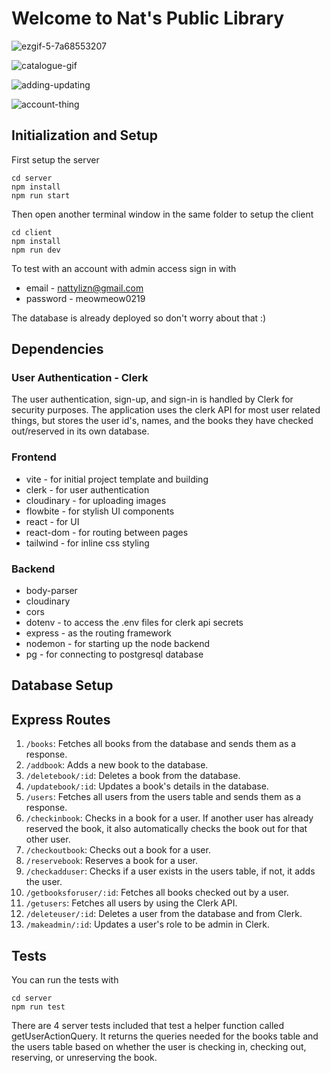 
# Welcome to Nat's Public Library

![ezgif-5-7a68553207](https://github.com/NattyNgrn/libraryapp/assets/132034444/560417fe-8b18-42f9-9d68-6e3bbe64a872)

![catalogue-gif](https://github.com/NattyNgrn/libraryapp/assets/132034444/4b019438-cb7d-4510-9360-dba929d7d577)

![adding-updating](https://github.com/NattyNgrn/libraryapp/assets/132034444/c70c8b01-8de1-4461-a09a-76ba729798be)

![account-thing](https://github.com/NattyNgrn/libraryapp/assets/132034444/12d40ead-b6ce-4949-95de-c228ec4163aa)

## Initialization and Setup
First setup the server
```
cd server
npm install
npm run start
```
Then open another terminal window in the same folder to setup the client
```
cd client
npm install
npm run dev
```
To test with an account with admin access sign in with
- email - nattylizn@gmail.com
- password - meowmeow0219

The database is already deployed so don't worry about that :)

## Dependencies

### User Authentication - Clerk
The user authentication, sign-up, and sign-in is handled by Clerk for security purposes. The application uses the clerk API for most user related things, but stores the user id's, names, and the books they have checked out/reserved in its own database.

### Frontend
- vite - for initial project template and building
- clerk - for user authentication
- cloudinary - for uploading images
- flowbite - for stylish UI components
- react - for UI
- react-dom - for routing between pages
- tailwind - for inline css styling

### Backend
- body-parser
- cloudinary
- cors
- dotenv - to access the .env files for clerk api secrets
- express - as the routing framework
- nodemon - for starting up the node backend
- pg - for connecting to postgresql database

## Database Setup


## Express Routes
1. ```/books```: Fetches all books from the database and sends them as a response.
2. ```/addbook```: Adds a new book to the database.
3. ```/deletebook/:id```: Deletes a book from the database.
4. ```/updatebook/:id```: Updates a book's details in the database.
5. ```/users```: Fetches all users from the users table and sends them as a response.
7. ```/checkinbook```: Checks in a book for a user. If another user has already reserved the book, it also automatically checks the book out for that other user.
8. ```/checkoutbook```: Checks out a book for a user.
9. ```/reservebook```: Reserves a book for a user.
10. ```/checkadduser```: Checks if a user exists in the users table, if not, it adds the user.
11. ```/getbooksforuser/:id```: Fetches all books checked out by a user.
12. ```/getusers```: Fetches all users by using the Clerk API.
13. ```/deleteuser/:id```: Deletes a user from the database and from Clerk.
14. ```/makeadmin/:id```: Updates a user's role to be admin in Clerk.

## Tests
You can run the tests with
```
cd server
npm run test
```
There are 4 server tests included that test a helper function called getUserActionQuery. It returns the queries needed for the books table and the users table based on whether the user is checking in, checking out, reserving, or unreserving the book.


